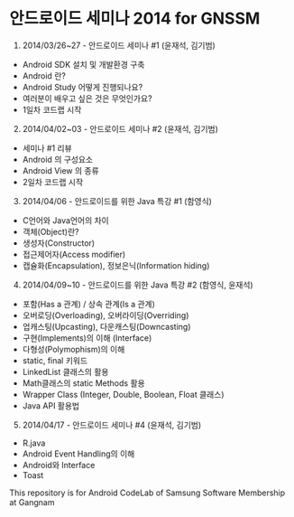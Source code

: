 안드로이드 세미나 2014 for GNSSM
=====================

1. 2014/03/26~27 - 안드로이드 세미나 #1 (윤재석, 김기범)
  - Android SDK 설치 및 개발환경 구축
  - Android 란?
  - Android Study 어떻게 진행되나요?
  - 여러분이 배우고 싶은 것은 무엇인가요?
  - 1일차 코드랩 시작

2. 2014/04/02~03 - 안드로이드 세미나 #2 (윤재석, 김기범)
  - 세미나 #1 리뷰
  - Android 의 구성요소
  - Android View 의 종류
  - 2일차 코드랩 시작

3. 2014/04/06 - 안드로이드를 위한 Java 특강 #1 (함영식)
  - C언어와 Java언어의 차이
  - 객체(Object)란?
  - 생성자(Constructor)
  - 접근제어자(Access modifier)
  - 캡슐화(Encapsulation), 정보은닉(Information hiding)

4. 2014/04/09~10 - 안드로이드를 위한 Java 특강 #2 (함영식, 윤재석)
  - 포함(Has a 관계) / 상속 관계(Is a 관계)
  - 오버로딩(Overloading), 오버라이딩(Overriding)
  - 업캐스팅(Upcasting), 다운캐스팅(Downcasting)
  - 구현(Implements)의 이해 (Interface)
  - 다형성(Polymophism)의 이해
  - static, final 키워드
  - LinkedList<T> 클래스의 활용
  - Math클래스의 static Methods 활용
  - Wrapper Class (Integer, Double, Boolean, Float 클래스)
  - Java API 활용법

5. 2014/04/17 - 안드로이드 세미나 #4 (윤재석, 김기범)
  - R.java
  - Android Event Handling의 이해
  - Android와 Interface
  - Toast
  
This repository is for Android CodeLab of Samsung Software Membership at Gangnam

